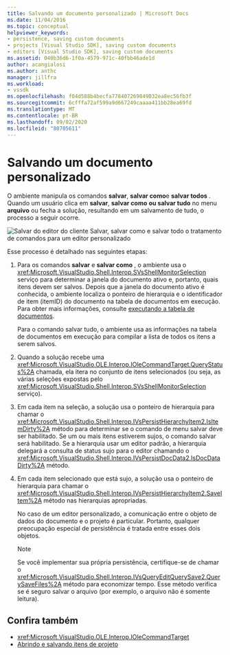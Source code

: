 ```yaml
---
title: Salvando um documento personalizado | Microsoft Docs
ms.date: 11/04/2016
ms.topic: conceptual
helpviewer_keywords:
- persistence, saving custom documents
- projects [Visual Studio SDK], saving custom documents
- editors [Visual Studio SDK], saving custom documents
ms.assetid: 040b36d6-1f0a-4579-971c-40fbb46ade1d
author: acangialosi
ms.author: anthc
manager: jillfra
ms.workload:
- vssdk
ms.openlocfilehash: f04d588b4becfa778407269849032ea8ec56fb3f
ms.sourcegitcommit: 6cfffa72af599a9d667249caaaa411bb28ea69fd
ms.translationtype: MT
ms.contentlocale: pt-BR
ms.lasthandoff: 09/02/2020
ms.locfileid: "80705611"
---
```

# <a name="saving-a-custom-document"></a>Salvando um documento personalizado
O ambiente manipula os comandos **salvar**, **salvar como**e **salvar todos** . Quando um usuário clica em **salvar**, **salvar como** **ou salvar tudo** no menu **arquivo** ou fecha a solução, resultando em um salvamento de tudo, o processo a seguir ocorre.

 ![Salvar do editor do cliente](../../extensibility/internals/media/private.gif "Privados") Salvar, salvar como e salvar todo o tratamento de comandos para um editor personalizado

 Esse processo é detalhado nas seguintes etapas:

1. Para os comandos **salvar** e **salvar como** , o ambiente usa o <xref:Microsoft.VisualStudio.Shell.Interop.SVsShellMonitorSelection> serviço para determinar a janela do documento ativo e, portanto, quais itens devem ser salvos. Depois que a janela do documento ativo é conhecida, o ambiente localiza o ponteiro de hierarquia e o identificador de item (itemID) do documento na tabela de documentos em execução. Para obter mais informações, consulte [executando a tabela de documentos](../../extensibility/internals/running-document-table.md).

     Para o comando salvar tudo, o ambiente usa as informações na tabela de documentos em execução para compilar a lista de todos os itens a serem salvos.

2. Quando a solução recebe uma <xref:Microsoft.VisualStudio.OLE.Interop.IOleCommandTarget.QueryStatus%2A> chamada, ela itera no conjunto de itens selecionados (ou seja, as várias seleções expostas pelo <xref:Microsoft.VisualStudio.Shell.Interop.SVsShellMonitorSelection> serviço).

3. Em cada item na seleção, a solução usa o ponteiro de hierarquia para chamar o <xref:Microsoft.VisualStudio.Shell.Interop.IVsPersistHierarchyItem2.IsItemDirty%2A> método para determinar se o comando de menu salvar deve ser habilitado. Se um ou mais itens estiverem sujos, o comando salvar será habilitado. Se a hierarquia usar um editor padrão, a hierarquia delegará a consulta de status sujo para o editor chamando o <xref:Microsoft.VisualStudio.Shell.Interop.IVsPersistDocData2.IsDocDataDirty%2A> método.

4. Em cada item selecionado que está sujo, a solução usa o ponteiro de hierarquia para chamar o <xref:Microsoft.VisualStudio.Shell.Interop.IVsPersistHierarchyItem2.SaveItem%2A> método nas hierarquias apropriadas.

     No caso de um editor personalizado, a comunicação entre o objeto de dados do documento e o projeto é particular. Portanto, qualquer preocupação especial de persistência é tratada entre esses dois objetos.

    > [!NOTE]
    > Se você implementar sua própria persistência, certifique-se de chamar o <xref:Microsoft.VisualStudio.Shell.Interop.IVsQueryEditQuerySave2.QuerySaveFiles%2A> método para economizar tempo. Esse método verifica se é seguro salvar o arquivo (por exemplo, o arquivo não é somente leitura).

## <a name="see-also"></a>Confira também
- <xref:Microsoft.VisualStudio.OLE.Interop.IOleCommandTarget>
- [Abrindo e salvando itens de projeto](../../extensibility/internals/opening-and-saving-project-items.md)
